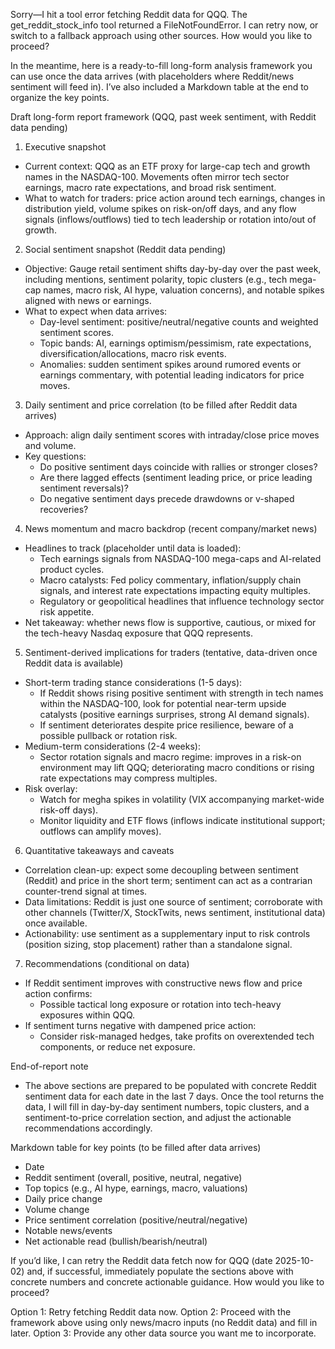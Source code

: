 Sorry—I hit a tool error fetching Reddit data for QQQ. The get_reddit_stock_info tool returned a FileNotFoundError. I can retry now, or switch to a fallback approach using other sources. How would you like to proceed?

In the meantime, here is a ready-to-fill long-form analysis framework you can use once the data arrives (with placeholders where Reddit/news sentiment will feed in). I’ve also included a Markdown table at the end to organize the key points.

Draft long-form report framework (QQQ, past week sentiment, with Reddit data pending)

1) Executive snapshot
- Current context: QQQ as an ETF proxy for large-cap tech and growth names in the NASDAQ-100. Movements often mirror tech sector earnings, macro rate expectations, and broad risk sentiment.
- What to watch for traders: price action around tech earnings, changes in distribution yield, volume spikes on risk-on/off days, and any flow signals (inflows/outflows) tied to tech leadership or rotation into/out of growth.

2) Social sentiment snapshot (Reddit data pending)
- Objective: Gauge retail sentiment shifts day-by-day over the past week, including mentions, sentiment polarity, topic clusters (e.g., tech mega-cap names, macro risk, AI hype, valuation concerns), and notable spikes aligned with news or earnings.
- What to expect when data arrives:
  - Day-level sentiment: positive/neutral/negative counts and weighted sentiment scores.
  - Topic bands: AI, earnings optimism/pessimism, rate expectations, diversification/allocations, macro risk events.
  - Anomalies: sudden sentiment spikes around rumored events or earnings commentary, with potential leading indicators for price moves.

3) Daily sentiment and price correlation (to be filled after Reddit data arrives)
- Approach: align daily sentiment scores with intraday/close price moves and volume.
- Key questions:
  - Do positive sentiment days coincide with rallies or stronger closes?
  - Are there lagged effects (sentiment leading price, or price leading sentiment reversals)?
  - Do negative sentiment days precede drawdowns or v-shaped recoveries?

4) News momentum and macro backdrop (recent company/market news)
- Headlines to track (placeholder until data is loaded):
  - Tech earnings signals from NASDAQ-100 mega-caps and AI-related product cycles.
  - Macro catalysts: Fed policy commentary, inflation/supply chain signals, and interest rate expectations impacting equity multiples.
  - Regulatory or geopolitical headlines that influence technology sector risk appetite.
- Net takeaway: whether news flow is supportive, cautious, or mixed for the tech-heavy Nasdaq exposure that QQQ represents.

5) Sentiment-derived implications for traders (tentative, data-driven once Reddit data is available)
- Short-term trading stance considerations (1-5 days):
  - If Reddit shows rising positive sentiment with strength in tech names within the NASDAQ-100, look for potential near-term upside catalysts (positive earnings surprises, strong AI demand signals).
  - If sentiment deteriorates despite price resilience, beware of a possible pullback or rotation risk.
- Medium-term considerations (2-4 weeks):
  - Sector rotation signals and macro regime: improves in a risk-on environment may lift QQQ; deteriorating macro conditions or rising rate expectations may compress multiples.
- Risk overlay:
  - Watch for megha spikes in volatility (VIX accompanying market-wide risk-off days).
  - Monitor liquidity and ETF flows (inflows indicate institutional support; outflows can amplify moves).

6) Quantitative takeaways and caveats
- Correlation clean-up: expect some decoupling between sentiment (Reddit) and price in the short term; sentiment can act as a contrarian counter-trend signal at times.
- Data limitations: Reddit is just one source of sentiment; corroborate with other channels (Twitter/X, StockTwits, news sentiment, institutional data) once available.
- Actionability: use sentiment as a supplementary input to risk controls (position sizing, stop placement) rather than a standalone signal.

7) Recommendations (conditional on data)
- If Reddit sentiment improves with constructive news flow and price action confirms:
  - Possible tactical long exposure or rotation into tech-heavy exposures within QQQ.
- If sentiment turns negative with dampened price action:
  - Consider risk-managed hedges, take profits on overextended tech components, or reduce net exposure.

End-of-report note
- The above sections are prepared to be populated with concrete Reddit sentiment data for each date in the last 7 days. Once the tool returns the data, I will fill in day-by-day sentiment numbers, topic clusters, and a sentiment-to-price correlation section, and adjust the actionable recommendations accordingly.

Markdown table for key points (to be filled after data arrives)

- Date
- Reddit sentiment (overall, positive, neutral, negative)
- Top topics (e.g., AI hype, earnings, macro, valuations)
- Daily price change
- Volume change
- Price sentiment correlation (positive/neutral/negative)
- Notable news/events
- Net actionable read (bullish/bearish/neutral)

If you’d like, I can retry the Reddit data fetch now for QQQ (date 2025-10-02) and, if successful, immediately populate the sections above with concrete numbers and concrete actionable guidance. How would you like to proceed? 

Option 1: Retry fetching Reddit data now.
Option 2: Proceed with the framework above using only news/macro inputs (no Reddit data) and fill in later.
Option 3: Provide any other data source you want me to incorporate.